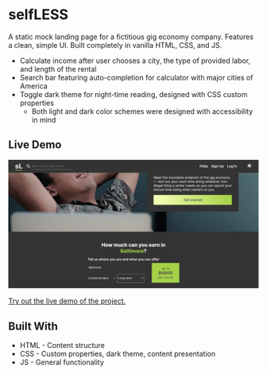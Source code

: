 # selfLESS

A static mock landing page for a fictitious gig economy company. Features a clean, simple UI. Built completely in vanilla HTML, CSS, and JS.

  - Calculate income after user chooses a city, the type of provided labor, and length of the rental
  - Search bar featuring auto-completion for calculator with major cities of America
  - Toggle dark theme for night-time reading, designed with CSS custom properties
    - Both light and dark color schemes were designed with accessibility in mind

## Live Demo

![Screenshot of live demo](./selfless-demo.png)

[Try out the live demo of the project.](https://selfless.netlify.app/)

## Built With

  - HTML - Content structure
  - CSS - Custom properties, dark theme, content presentation
  - JS - General functionality